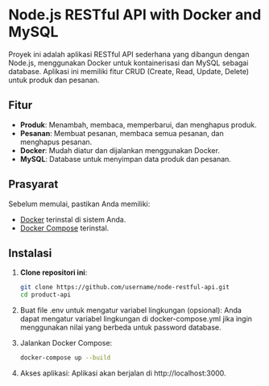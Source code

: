 # Node.js RESTful API with Docker and MySQL

Proyek ini adalah aplikasi RESTful API sederhana yang dibangun dengan Node.js, menggunakan Docker untuk kontainerisasi dan MySQL sebagai database. Aplikasi ini memiliki fitur CRUD (Create, Read, Update, Delete) untuk produk dan pesanan.

## Fitur

- **Produk**: Menambah, membaca, memperbarui, dan menghapus produk.
- **Pesanan**: Membuat pesanan, membaca semua pesanan, dan menghapus pesanan.
- **Docker**: Mudah diatur dan dijalankan menggunakan Docker.
- **MySQL**: Database untuk menyimpan data produk dan pesanan.

## Prasyarat

Sebelum memulai, pastikan Anda memiliki:
- [Docker](https://docs.docker.com/get-docker/) terinstal di sistem Anda.
- [Docker Compose](https://docs.docker.com/compose/install/) terinstal.

## Instalasi

1. **Clone repositori ini**:
   ```bash
   git clone https://github.com/username/node-restful-api.git
   cd product-api

2. Buat file .env untuk mengatur variabel lingkungan (opsional): Anda dapat mengatur variabel lingkungan di docker-compose.yml jika ingin menggunakan nilai yang berbeda untuk password database.

3. Jalankan Docker Compose:
   ```bash
   docker-compose up --build

4. Akses aplikasi: Aplikasi akan berjalan di http://localhost:3000.
